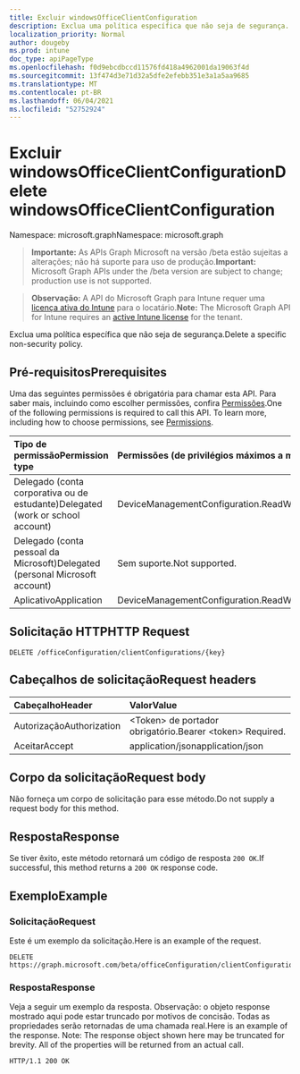 ```yaml
---
title: Excluir windowsOfficeClientConfiguration
description: Exclua uma política específica que não seja de segurança.
localization_priority: Normal
author: dougeby
ms.prod: intune
doc_type: apiPageType
ms.openlocfilehash: f0d9ebcdbccd11576fd418a4962001da19063f4d
ms.sourcegitcommit: 13f474d3e71d32a5dfe2efebb351e3a1a5aa9685
ms.translationtype: MT
ms.contentlocale: pt-BR
ms.lasthandoff: 06/04/2021
ms.locfileid: "52752924"
---
```

# <a name="delete-windowsofficeclientconfiguration"></a><span data-ttu-id="7583a-103">Excluir windowsOfficeClientConfiguration</span><span class="sxs-lookup"><span data-stu-id="7583a-103">Delete windowsOfficeClientConfiguration</span></span>

<span data-ttu-id="7583a-104">Namespace: microsoft.graph</span><span class="sxs-lookup"><span data-stu-id="7583a-104">Namespace: microsoft.graph</span></span>

> <span data-ttu-id="7583a-105">**Importante:** As APIs Graph Microsoft na versão /beta estão sujeitas a alterações; não há suporte para uso de produção.</span><span class="sxs-lookup"><span data-stu-id="7583a-105">**Important:** Microsoft Graph APIs under the /beta version are subject to change; production use is not supported.</span></span>

> <span data-ttu-id="7583a-106">**Observação:** A API do Microsoft Graph para Intune requer uma [licença ativa do Intune](https://go.microsoft.com/fwlink/?linkid=839381) para o locatário.</span><span class="sxs-lookup"><span data-stu-id="7583a-106">**Note:** The Microsoft Graph API for Intune requires an [active Intune license](https://go.microsoft.com/fwlink/?linkid=839381) for the tenant.</span></span>

<span data-ttu-id="7583a-107">Exclua uma política específica que não seja de segurança.</span><span class="sxs-lookup"><span data-stu-id="7583a-107">Delete a specific non-security policy.</span></span>

## <a name="prerequisites"></a><span data-ttu-id="7583a-108">Pré-requisitos</span><span class="sxs-lookup"><span data-stu-id="7583a-108">Prerequisites</span></span>
<span data-ttu-id="7583a-p101">Uma das seguintes permissões é obrigatória para chamar esta API. Para saber mais, incluindo como escolher permissões, confira [Permissões](/graph/permissions-reference).</span><span class="sxs-lookup"><span data-stu-id="7583a-p101">One of the following permissions is required to call this API. To learn more, including how to choose permissions, see [Permissions](/graph/permissions-reference).</span></span>

|<span data-ttu-id="7583a-111">Tipo de permissão</span><span class="sxs-lookup"><span data-stu-id="7583a-111">Permission type</span></span>|<span data-ttu-id="7583a-112">Permissões (de privilégios máximos a mínimos)</span><span class="sxs-lookup"><span data-stu-id="7583a-112">Permissions (from most to least privileged)</span></span>|
|:---|:---|
|<span data-ttu-id="7583a-113">Delegado (conta corporativa ou de estudante)</span><span class="sxs-lookup"><span data-stu-id="7583a-113">Delegated (work or school account)</span></span>|<span data-ttu-id="7583a-114">DeviceManagementConfiguration.ReadWrite.All</span><span class="sxs-lookup"><span data-stu-id="7583a-114">DeviceManagementConfiguration.ReadWrite.All</span></span>|
|<span data-ttu-id="7583a-115">Delegado (conta pessoal da Microsoft)</span><span class="sxs-lookup"><span data-stu-id="7583a-115">Delegated (personal Microsoft account)</span></span>|<span data-ttu-id="7583a-116">Sem suporte.</span><span class="sxs-lookup"><span data-stu-id="7583a-116">Not supported.</span></span>|
|<span data-ttu-id="7583a-117">Aplicativo</span><span class="sxs-lookup"><span data-stu-id="7583a-117">Application</span></span>|<span data-ttu-id="7583a-118">DeviceManagementConfiguration.ReadWrite.All</span><span class="sxs-lookup"><span data-stu-id="7583a-118">DeviceManagementConfiguration.ReadWrite.All</span></span>|

## <a name="http-request"></a><span data-ttu-id="7583a-119">Solicitação HTTP</span><span class="sxs-lookup"><span data-stu-id="7583a-119">HTTP Request</span></span>
<!-- {
  "blockType": "ignored"
}
-->
``` http
DELETE /officeConfiguration/clientConfigurations/{key}
```

## <a name="request-headers"></a><span data-ttu-id="7583a-120">Cabeçalhos de solicitação</span><span class="sxs-lookup"><span data-stu-id="7583a-120">Request headers</span></span>
|<span data-ttu-id="7583a-121">Cabeçalho</span><span class="sxs-lookup"><span data-stu-id="7583a-121">Header</span></span>|<span data-ttu-id="7583a-122">Valor</span><span class="sxs-lookup"><span data-stu-id="7583a-122">Value</span></span>|
|:---|:---|
|<span data-ttu-id="7583a-123">Autorização</span><span class="sxs-lookup"><span data-stu-id="7583a-123">Authorization</span></span>|<span data-ttu-id="7583a-124">&lt;Token&gt; de portador obrigatório.</span><span class="sxs-lookup"><span data-stu-id="7583a-124">Bearer &lt;token&gt; Required.</span></span>|
|<span data-ttu-id="7583a-125">Aceitar</span><span class="sxs-lookup"><span data-stu-id="7583a-125">Accept</span></span>|<span data-ttu-id="7583a-126">application/json</span><span class="sxs-lookup"><span data-stu-id="7583a-126">application/json</span></span>|

## <a name="request-body"></a><span data-ttu-id="7583a-127">Corpo da solicitação</span><span class="sxs-lookup"><span data-stu-id="7583a-127">Request body</span></span>
<span data-ttu-id="7583a-128">Não forneça um corpo de solicitação para esse método.</span><span class="sxs-lookup"><span data-stu-id="7583a-128">Do not supply a request body for this method.</span></span>

## <a name="response"></a><span data-ttu-id="7583a-129">Resposta</span><span class="sxs-lookup"><span data-stu-id="7583a-129">Response</span></span>
<span data-ttu-id="7583a-130">Se tiver êxito, este método retornará um código de resposta `200 OK`.</span><span class="sxs-lookup"><span data-stu-id="7583a-130">If successful, this method returns a `200 OK` response code.</span></span>

## <a name="example"></a><span data-ttu-id="7583a-131">Exemplo</span><span class="sxs-lookup"><span data-stu-id="7583a-131">Example</span></span>

### <a name="request"></a><span data-ttu-id="7583a-132">Solicitação</span><span class="sxs-lookup"><span data-stu-id="7583a-132">Request</span></span>
<span data-ttu-id="7583a-133">Este é um exemplo da solicitação.</span><span class="sxs-lookup"><span data-stu-id="7583a-133">Here is an example of the request.</span></span>
``` http
DELETE https://graph.microsoft.com/beta/officeConfiguration/clientConfigurations/{key}
```

### <a name="response"></a><span data-ttu-id="7583a-134">Resposta</span><span class="sxs-lookup"><span data-stu-id="7583a-134">Response</span></span>
<span data-ttu-id="7583a-p102">Veja a seguir um exemplo da resposta. Observação: o objeto response mostrado aqui pode estar truncado por motivos de concisão. Todas as propriedades serão retornadas de uma chamada real.</span><span class="sxs-lookup"><span data-stu-id="7583a-p102">Here is an example of the response. Note: The response object shown here may be truncated for brevity. All of the properties will be returned from an actual call.</span></span>
``` http
HTTP/1.1 200 OK
```




